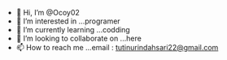 - 👋 Hi, I’m @Ocoy02
- 👀 I’m interested in ...programer
- 🌱 I’m currently learning ...codding
- 💞️ I’m looking to collaborate on ...here
- 📫 How to reach me ...email : tutinurindahsari22@gmail.com

<!---
Ocoy02/Ocoy02 is a ✨ special ✨ repository because its `README.md` (this file) appears on your GitHub profile.
You can click the Preview link to take a look at your changes.
--->
